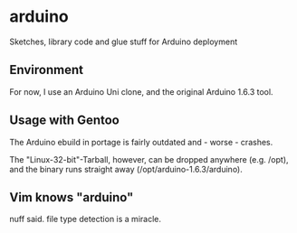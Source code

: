 # arduino
Sketches, library code  and glue stuff for Arduino deployment

## Environment

For now, I use an Arduino Uni clone, and the original Arduino 1.6.3 tool.

## Usage with Gentoo

The Arduino ebuild in portage is fairly outdated and - worse - crashes.

The "Linux-32-bit"-Tarball, however, can be dropped anywhere (e.g. /opt), and
the binary runs straight away (/opt/arduino-1.6.3/arduino).

## Vim knows "arduino"

nuff said. file type detection is a miracle.

